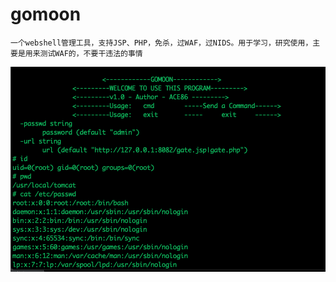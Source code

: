# gomoon

    一个webshell管理工具，支持JSP、PHP，免杀，过WAF，过NIDS。用于学习，研究使用，主要是用来测试WAF的，不要干违法的事情
    
    
 ![image](d14.png)
    
